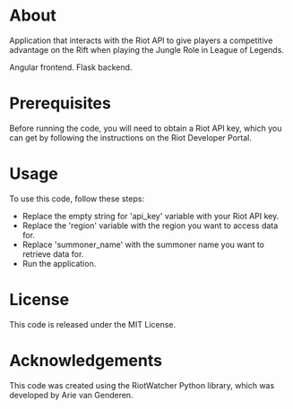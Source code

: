 # About
Application that interacts with the Riot API to give players a competitive advantage on the Rift when playing the Jungle Role in League of Legends. 

Angular frontend. Flask backend.

# Prerequisites
Before running the code, you will need to obtain a Riot API key, which you can get by following the instructions on the Riot Developer Portal.

# Usage
To use this code, follow these steps:

* Replace the empty string for 'api_key' variable with your Riot API key.
* Replace the 'region' variable with the region you want to access data for.
* Replace 'summoner_name' with the summoner name you want to retrieve data for.
* Run the application.

# License
This code is released under the MIT License.

# Acknowledgements
This code was created using the RiotWatcher Python library, which was developed by Arie van Genderen.
